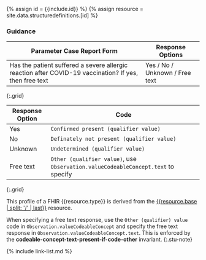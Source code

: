 
{% assign id = {{include.id}} %}
{% assign resource = site.data.structuredefinitions.[id] %}

### Guidance

| Parameter Case Report Form | Response Options |
| -------------------------- | ----------------------- |
| Has the patient suffered a severe allergic reaction after COVID-19 vaccination? If yes, then free text | Yes / No / Unknown / Free text |
{:.grid}

| Response Option | Code |
| ------ | ---- |
| Yes | `Confirmed present (qualifier value)` |
| No | `Definately not present (qualifier value)` |
| Unknown | `Undetermined (qualifier value)` |
| Free text | `Other (qualifier value)`, use `Observation.valueCodeableConcept.text` to specify |
{:.grid}


This profile of a FHIR {{resource.type}} is derived from the [{{resource.base | split: '/' | last}}]({{resource.base}}) resource.

When specifying a free text response, use the `Other (qualifier) value` code in `Observation.valueCodeableConcept` and specify the free text response in `Observation.valueCodeableConcept.text`. This is enforced by the **codeable-concept-text-present-if-code-other** invariant.
{:.stu-note}

{% include link-list.md %}
